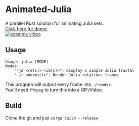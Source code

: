# Animated-Julia
A parallel Rust solution for animating Julia sets.  
[Click here for demo:  
![example video](https://img.youtube.com/vi/GRp3HAUCKk8/0.jpg)](https://www.youtube.com/watch?v=GRp3HAUCKk8)
## Usage

```
Usage: julia [MODE]
Modes:
    "-jd <re(c)> <im(c)>": Display a simple Julia fractal
    "-jr <norm(c)>": Render Julia rotations frames
```
This program will output every frame into `./render`.  
You'll need `ffmpeg` to turn this into a GIF/Video.

## Build
Clone the git and just `cargo build --release`

